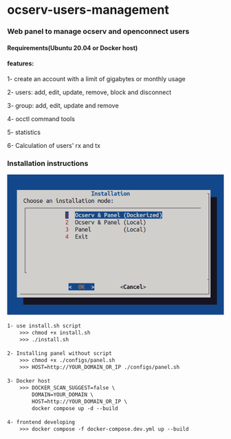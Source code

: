 # ocserv-users-management 
### Web panel to manage ocserv and openconnect users
#### Requirements(Ubuntu 20.04 or Docker host)

#### features:
1- create an account with a limit of gigabytes or monthly usage

2- users: add, edit, update, remove, block and disconnect

3- group: add, edit, update and remove 

4- occtl command tools

5- statistics

6- Calculation of users' rx and tx


### Installation instructions
<center><img src="dialog.png"></center>

```
1- use install.sh script
    >>> chmod +x install.sh 
    >>> ./install.sh

2- Installing panel without script
    >>> chmod +x ./configs/panel.sh 
    >>> HOST=http://YOUR_DOMAIN_OR_IP ./configs/panel.sh

3- Docker host
    >>> DOCKER_SCAN_SUGGEST=false \
        DOMAIN=YOUR_DOMAIN \
        HOST=http://YOUR_DOMAIN_OR_IP \
        docker compose up -d --build

4- frontend developing
    >>> docker compose -f docker-compose.dev.yml up --build
```

